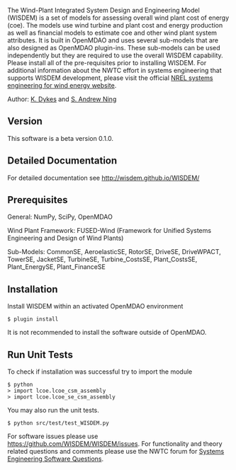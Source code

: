 The Wind-Plant Integrated System Design and Engineering Model (WISDEM) is a set of models for assessing overall wind plant cost of energy (coe).  The models use wind turbine and plant cost and energy production as well as financial models to estimate coe and other wind plant system attributes.  It is built in OpenMDAO and uses several sub-models that are also designed as OpenMDAO plugin-ins.  These sub-models can be used independently but they are required to use the overall WISDEM capability.  Please install all of the pre-requisites prior to installing WISDEM.  For additional information about the NWTC effort in systems engineering that supports WISDEM development, please visit the official [NREL systems engineering for wind energy website](http://www.nrel.gov/wind/systems_engineering/).

Author: [K. Dykes](mailto:katherine.dykes@nrel.gov) and [S. Andrew Ning](mailto:simeon.ning@nrel.gov)

## Version

This software is a beta version 0.1.0.

## Detailed Documentation

For detailed documentation see <http://wisdem.github.io/WISDEM/>

## Prerequisites

General: NumPy, SciPy, OpenMDAO

Wind Plant Framework: FUSED-Wind (Framework for Unified Systems Engineering and Design of Wind Plants)

Sub-Models: CommonSE, AeroelasticSE, RotorSE, DriveSE, DriveWPACT, TowerSE, JacketSE, TurbineSE, Turbine_CostsSE, Plant_CostsSE, Plant_EnergySE, Plant_FinanceSE

## Installation

Install WISDEM within an activated OpenMDAO environment

	$ plugin install

It is not recommended to install the software outside of OpenMDAO.

## Run Unit Tests

To check if installation was successful try to import the module

	$ python
	> import lcoe.lcoe_csm_assembly
	> import lcoe.lcoe_se_csm_assembly

You may also run the unit tests.

	$ python src/test/test_WISDEM.py

For software issues please use <https://github.com/WISDEM/WISDEM/issues>.  For functionality and theory related questions and comments please use the NWTC forum for [Systems Engineering Software Questions](https://wind.nrel.gov/forum/wind/viewtopic.php?f=34&t=1002).